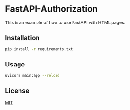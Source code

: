 # FastAPI-Authorization

This is an example of how to use FastAPI with HTML pages.

## Installation

```bash
pip install -r requirements.txt
```

## Usage

```bash
uvicorn main:app --reload
```

## License
[MIT](https://choosealicense.com/licenses/mit/)

[FastAPI]: https://fastapi.tiangolo.com/